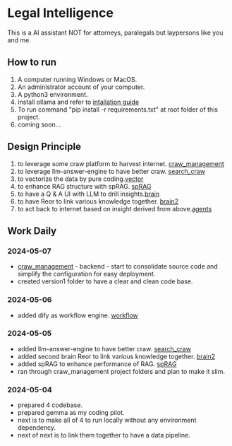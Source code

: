 # Legal Intelligence
This is a AI assistant NOT for attorneys, paralegals but laypersons like you and me.

## How to run
1. A computer running Windows or MacOS.
2. An administrator account of your computer.
3. A python3 environment.
4. install ollama and refer to [intallation guide](https://github.com/ollama/ollama)
5. To run command "pip install -r requirements.txt" at root folder of this project.
6. coming soon...

## Design Principle
1. to leverage some craw platform to harvest internet. [craw_management](https://github.com/winnerineast/crawlab)
2. to leverage llm-answer-engine to have better craw. [search_craw](https://github.com/winnerineast/llm-answer-engine.git)
3. to vectorize the data by pure coding.[vector](https://github.com/winnerineast/rag-from-scratch)
4. to enhance RAG structure with spRAG. [spRAG](https://github.com/winnerineast/spRAG.git)
5. to have a Q & A UI with LLM to drill insights.[brain](https://github.com/winnerineast/quivr)
5. to have Reor to link various knowledge together. [brain2](https://github.com/winnerineast/reor.git)
6. to act back to internet based on insight derived from above.[agents](https://github.com/winnerineast/crewAI)

## Work Daily
### 2024-05-07
- [craw_management](https://github.com/winnerineast/crawlab) - backend - start to consolidate source code and simplify the configuration for easy deployment.
- created version1 folder to have a clear and clean code base.

### 2024-05-06
- added dify as workflow engine. [workflow](https://github.com/winnerineast/dify.git)

### 2024-05-05
- added llm-answer-engine to have better craw. [search_craw](https://github.com/winnerineast/llm-answer-engine.git)
- added second brain Reor to link various knowledge together. [brain2](https://github.com/winnerineast/reor.git)
- added spRAG to enhance performance of RAG. [spRAG](https://github.com/winnerineast/spRAG.git)
- ran through craw_management project folders and plan to make it slim.

### 2024-05-04
- prepared 4 codebase.
- prepared gemma as my coding pilot.
- next is to make all of 4 to run locally without any environment dependency.
- next of next is to link them together to have a data pipeline.